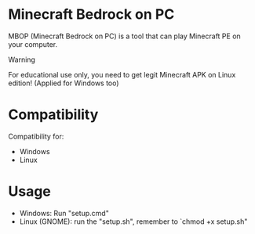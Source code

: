# Minecraft Bedrock on PC
MBOP (Minecraft Bedrock on PC) is a tool that can play Minecraft PE on your computer. 

> [!WARNING]
> For educational use only, you need to get legit Minecraft APK on Linux edition!
> (Applied for Windows too)

# Compatibility
Compatibility for:
- Windows
- Linux

# Usage
- Windows: Run "setup.cmd"
- Linux (GNOME): run the "setup.sh", remember to `chmod +x setup.sh"
